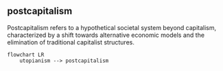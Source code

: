 ## postcapitalism
Postcapitalism refers to a hypothetical societal system beyond capitalism, characterized by a shift towards alternative economic models and the elimination of traditional capitalist structures.


```mermaid
flowchart LR
    utopianism --> postcapitalism

```
